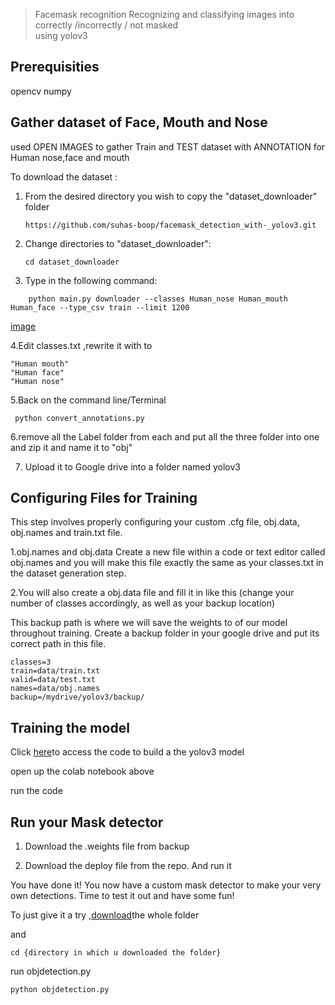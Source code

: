 > Facemask recognition 
Recognizing and classifying images into correctly /incorrectly / not masked  
using yolov3

## Prerequisities
opencv
numpy

## Gather dataset of Face, Mouth and Nose
used OPEN IMAGES to gather Train and TEST dataset with ANNOTATION  for Human nose,face and mouth

To download the dataset :

1. From the desired directory you wish to copy the "dataset_downloader" folder 

	```
	https://github.com/suhas-boop/facemask_detection_with-_yolov3.git
	```

2. Change directories to "dataset_downloader":
	```
	cd dataset_downloader
	```
3. Type in the following command:
```
	python main.py downloader --classes Human_nose Human_mouth Human_face --type_csv train --limit 1200 
```
[image](https://drive.google.com/file/d/1p2I-yhFz6lY6kmJU9hd9Q86t7wvckS2s/view?usp=sharing)


4.Edit  classes.txt ,rewrite it with to
```
"Human mouth"
"Human face"
"Human nose"
```

5.Back on the command line/Terminal 
```
 python convert_annotations.py
```

6.remove all the Label folder from each and  put all the three folder into one and zip it and name it to "obj"

7. Upload it to Google drive into a folder named yolov3

## Configuring Files for Training
This step involves properly configuring your custom .cfg file, obj.data, obj.names and train.txt file.

1.obj.names and obj.data
Create a new file within a code or text editor called obj.names and you will make this file exactly the same as your classes.txt in the dataset generation step.

2.You will also create a obj.data file and fill it in like this (change your number of classes accordingly, as well as your backup location)

This backup path is where we will save the weights to of our model throughout training. Create a backup folder in your google drive and put its correct path in this file.

```
classes=3
train=data/train.txt
valid=data/test.txt
names=data/obj.names
backup=/mydrive/yolov3/backup/
```
## Training the model 


Click [here](https://colab.research.google.com/drive/1-sXTffc8Xe2De7QmxxvT5KGGB0bguAmF?usp=sharing)to access the code to build a the yolov3 model 


open up the colab notebook above

run the code 

## Run your Mask detector
1. Download the .weights file from backup 

2. Download the deploy file from the repo. And run it 

You have done it! You now have a custom mask detector to make your very own detections. Time to test it out and have some fun!








To just give it a try ,[download](https://drive.google.com/drive/folders/1dkTaH6Aj-1zArTsa4aaceFYdW-kF2D2_?usp=sharing)the whole folder 

and 
```
cd {directory in which u downloaded the folder}
```
run objdetection.py 
```
python objdetection.py 
```